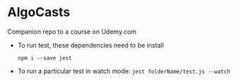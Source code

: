 # AlgoCasts

Companion repo to a course on Udemy.com

- To run test, these dependencies need to be install

    `npm i --save jest`

- To run a particular test in watch mode:
`jest folderName/test.js --watch`

 